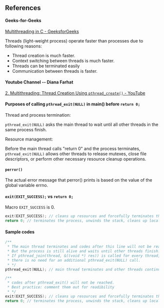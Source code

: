 ## References

#### Geeks-for-Geeks

[Multithreading in C - GeeksforGeeks](https://www.geeksforgeeks.org/multithreading-in-c/)

Threads (light-weight process) operate faster than processes due to following reasons:

- Thread creation is much faster.
- Context switching between threads is much faster.
- Threads can be terminated easily 
- Communication between threads is faster.

#### Youtube Channel -- Diana Farhat 

[2. Multithreading: Thread Creation Using `pthread_create()` - YouTube](https://www.youtube.com/watch?v=8aB3-afHHCc&list=PLXV2t2tSoKWjEKVpEc0SuiBLygCBZbYfx&index=3)


#### Purposes of calling `pthread_exit(NULL)` in main() before `return 0;`

Thread and process termination:

`pthread_exit(NULL)` asks the main thread to wait until all other threads in
the same process finish.

Resource management:

Before the main thread calls "return 0" and the process terminates,
`pthread_exit(NULL)` allows other threads to release mutexes, close file
descriptors, or perform other necessary resource cleanup operations.

#### `perror()`

The actual error message that perror() prints is based on the value of the
global variable errno.

#### `exit(EXIT_SUCCESS);` vs `return 0;`

Macro `EXIT_SUCCESS` is 0.

``` c
exit(EXIT_SUCCESS); // cleans up resources and forcefully terminates the process
return 0; // terminates the process, unwinds the stack, cleans up local variables
```

#### Sample codes

``` c
/**
 * The main thread terminates and codes after this line will not be reached.
 * But the process is still alive and waits until other threads finish.
 * If pthread_join(thread, &((void *) res)) is called for every thread,
 * there is no need for an additional pthread_exit(NULL) call.
 * */
pthread_exit(NULL); // main thread terminates and other threads continue

/**
 * codes after pthread_exit() will not be reached.
 * Best practice: comment them out for readibility
 * */
exit(EXIT_SUCCESS); // cleans up resources and forcefully terminates the process
return 0; // terminates the process, unwinds the stack, cleans up local variables
```

